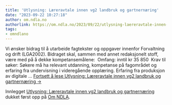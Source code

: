 ```yaml
---
title: 'Utlysning: Læreravtale innen vg2 landbruk og gartnernæring'
date: "2023-09-22 10:27:18"
author: om.ndla.no
authorlink: https://om.ndla.no/2023/09/22/utlysning-laereravtale-innen-vg2-landbruk-og-gartnernaering/
tags:
- omndlano
---
```

<p>Vi ønsker bidrag til å utarbeide fagtekster og oppgaver innenfor Forvaltning og drift (LGA2002). Bidraget skal, sammen med annet redaksjonelt stoff, være med på å dekke kompetansemålene:&#160; Omfang: inntil kr 35 850  Krav til søker: Søkere må ha relevant utdanning, kompetanse på fagområdet og erfaring fra undervisning i videregående opplæring. Erfaring fra produksjon av digitale &#8230; <a href="https://om.ndla.no/2023/09/22/utlysning-laereravtale-innen-vg2-landbruk-og-gartnernaering/" class="more-link">Fortsett å lese <span class="screen-reader-text">Utlysning: Læreravtale innen vg2 landbruk og gartnernæring</span> <span class="meta-nav">&#8594;</span></a></p>
<p>Innlegget <a rel="nofollow" href="https://om.ndla.no/2023/09/22/utlysning-laereravtale-innen-vg2-landbruk-og-gartnernaering/">Utlysning: Læreravtale innen vg2 landbruk og gartnernæring</a> dukket først opp på <a rel="nofollow" href="https://om.ndla.no">Om NDLA</a>.</p>
